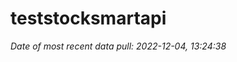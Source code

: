 
<!-- README.md is generated from README.Rmd. Please edit that file -->

# teststocksmartapi

*Date of most recent data pull: 2022-12-04, 13:24:38*
